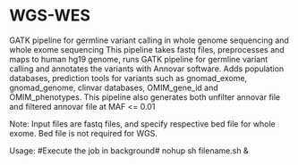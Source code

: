 # WGS-WES
GATK pipeline for germline variant calling in whole genome sequencing and whole exome sequencing 
This pipeline takes fastq files, preprocesses and maps to human hg19 genome, runs GATK pipeline for germline variant calling and annotates the variants with Annovar software. Adds population databases, prediction tools for variants such as gnomad_exome, gnomad_genome, clinvar databases, OMIM_gene_id and OMIM_phenotypes. This pipeline also generates both unfilter annovar file and filtered annovar file at MAF <= 0.01

Note: Input files are fastq files, and specify respective bed file for whole exome. Bed file is not required for WGS.

Usage:
#Execute the job in background#
nohup sh filename.sh &
